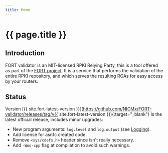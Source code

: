 ```yaml
---
title: Home
---
```


# {{ page.title }}

## Introduction

FORT validator is an MIT-licensed RPKI Relying Party, this is a tool offered as part of the [FORT project](https://www.fortproject.net/). It is a service that performs the validation of the entire RPKI repository, and which serves the resulting ROAs for easy access by your routers.

## Status

Version [{{ site.fort-latest-version }}](https://github.com/NICMx/FORT-validator/releases/tag/v{{ site.fort-latest-version }}){:target="_blank"} is the latest official release, includes minor upgrades:
- New program arguments: `log.level` and `log.output` (see [Logging](logging.html)).
- Add license for asn1c created code.
- Remove `<sys/cdefs.h>` header since isn't really necessary.
- Add `-Wno-cpp` flag at compilation to avoid such warnings.